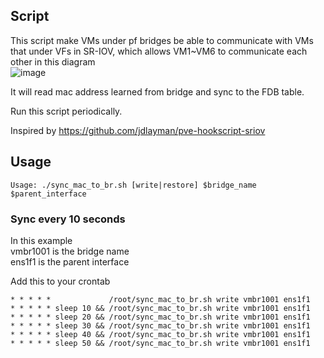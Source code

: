 ## Script
This script make VMs under pf bridges be able to communicate with VMs that under VFs in SR-IOV, which allows VM1~VM6 to communicate each other in this diagram  
![image](https://github.com/HuJK/Sync-Bridge-FDB-to-SR-IOV-PF/assets/15907444/8ed16e8e-a2de-4955-a55e-494ce0ee0325)


It will read mac address learned from bridge and sync to the FDB table.

Run this script periodically.

Inspired by https://github.com/jdlayman/pve-hookscript-sriov

## Usage

```
Usage: ./sync_mac_to_br.sh [write|restore] $bridge_name $parent_interface
```

### Sync every 10 seconds

In this example  
vmbr1001 is the bridge name  
ens1f1 is the parent interface  

Add this to your crontab
```
* * * * *             /root/sync_mac_to_br.sh write vmbr1001 ens1f1
* * * * * sleep 10 && /root/sync_mac_to_br.sh write vmbr1001 ens1f1
* * * * * sleep 20 && /root/sync_mac_to_br.sh write vmbr1001 ens1f1
* * * * * sleep 30 && /root/sync_mac_to_br.sh write vmbr1001 ens1f1
* * * * * sleep 40 && /root/sync_mac_to_br.sh write vmbr1001 ens1f1
* * * * * sleep 50 && /root/sync_mac_to_br.sh write vmbr1001 ens1f1
```


